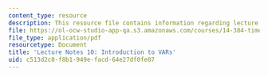 ```yaml
---
content_type: resource
description: This resource file contains information regarding lecture 10.
file: https://ol-ocw-studio-app-qa.s3.amazonaws.com/courses/14-384-time-series-analysis-fall-2013/c513d2c0f8b1949efacd64e27df0fe07_MIT14_384F13_lec10.pdf
file_type: application/pdf
resourcetype: Document
title: 'Lecture Notes 10: Introduction to VARs'
uid: c513d2c0-f8b1-949e-facd-64e27df0fe07
---
```

